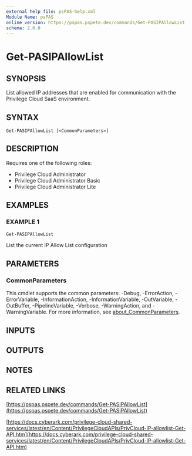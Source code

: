 ```yaml
---
external help file: psPAS-help.xml
Module Name: psPAS
online version: https://pspas.pspete.dev/commands/Get-PASIPAllowList
schema: 2.0.0
---
```


# Get-PASIPAllowList

## SYNOPSIS
List allowed IP addresses that are enabled for communication with the Privilege Cloud SaaS environment.

## SYNTAX

```
Get-PASIPAllowList [<CommonParameters>]
```

## DESCRIPTION
Requires one of the following roles:
- Privilege Cloud Administrator
- Privilege Cloud Administrator Basic
- Privilege Cloud Administrator Lite

## EXAMPLES

### EXAMPLE 1
```powershell
Get-PASIPAllowList
```

List the current IP Allow List configuration

## PARAMETERS

### CommonParameters
This cmdlet supports the common parameters: -Debug, -ErrorAction, -ErrorVariable, -InformationAction, -InformationVariable, -OutVariable, -OutBuffer, -PipelineVariable, -Verbose, -WarningAction, and -WarningVariable. For more information, see [about_CommonParameters](http://go.microsoft.com/fwlink/?LinkID=113216).

## INPUTS

## OUTPUTS

## NOTES

## RELATED LINKS

[https://pspas.pspete.dev/commands/Get-PASIPAllowList](https://pspas.pspete.dev/commands/Get-PASIPAllowList)

[https://docs.cyberark.com/privilege-cloud-shared-services/latest/en/Content/PrivilegeCloudAPIs/PrivCloud-IP-allowlist-Get-API.htm](https://docs.cyberark.com/privilege-cloud-shared-services/latest/en/Content/PrivilegeCloudAPIs/PrivCloud-IP-allowlist-Get-API.htm)
